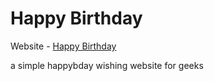 # Happy Birthday

Website - [Happy Birthday](https://churanbday.netlify.app/)

a simple happybday wishing website for geeks
